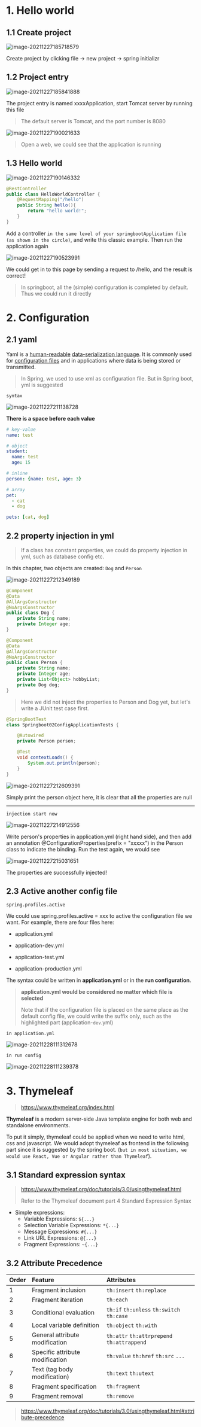 # 1. Hello world

## 1.1 Create project

![image-20211227185718579](notes.assets/image-20211227185718579.png)

Create project by clicking file -> new project -> spring initializr 

## 1.2 Project entry

![image-20211227185841888](notes.assets/image-20211227185841888.png)

The project entry is named xxxxApplication, start Tomcat server by running this file

> The default server is Tomcat, and the port number is 8080

![image-20211227190021633](notes.assets/image-20211227190021633.png)

> Open a web, we could see that the application is running

## 1.3 Hello world

![image-20211227190146332](notes.assets/image-20211227190146332.png)

```java
@RestController
public class HelloWorldController {
    @RequestMapping("/hello")
    public String hello(){
        return "hello world!";
    }
}
```

Add a controller `in the same level of your springbootApplication file (as shown in the circle)`, and write this classic example. Then run the application again

![image-20211227190523991](notes.assets/image-20211227190523991.png)

We could get in to this page by sending a request to /hello, and the result is correct!

> In springboot, all the (simple) configuration is completed by default. Thus we could run it directly



# 2. Configuration

## 2.1 yaml

Yaml is a [human-readable](https://en.wikipedia.org/wiki/Human-readable) [data-serialization language](https://en.wikipedia.org/wiki/Serialization). It is commonly used for [configuration files](https://en.wikipedia.org/wiki/Configuration_file) and in applications where data is being stored or transmitted. 

> In Spring, we used to use xml as configuration file. But in Spring boot, yml is suggested

`syntax`

![image-20211227211138728](notes.assets/image-20211227211138728.png)

**There is a space before each value**

```yaml
# key-value
name: test

# object
student:
  name: test
  age: 15

# inline
person: {name: test, age: 3}

# array
pet:
  - cat
  - dog

pets: [cat, dog]
```

## 2.2 property injection in yml

> If a class has constant properties, we could do property injection in yml, such as database config etc.

In this chapter, two objects are created: `Dog` and `Person`

![image-20211227212349189](notes.assets/image-20211227212349189.png)

```java
@Component
@Data
@AllArgsConstructor
@NoArgsConstructor
public class Dog {
    private String name;
    private Integer age;
}
```

```java
@Component
@Data
@AllArgsConstructor
@NoArgsConstructor
public class Person {
    private String name;
    private Integer age;
    private List<Object> hobbyList;
    private Dog dog;
}
```

> Here we did not inject the properties to Person and Dog yet, but let's write a JUnit test case first.

```java
@SpringBootTest
class Springboot02ConfigApplicationTests {

    @Autowired
    private Person person;

    @Test
    void contextLoads() {
        System.out.println(person);
    }
}
```

![image-20211227212609391](notes.assets/image-20211227212609391.png)

Simply print the person object here, it is clear that all the properties are null

--------------------------------------------------

`injection start now`

![image-20211227214912556](notes.assets/image-20211227214912556.png)

Write person's properties in application.yml (right hand side), and then add an annotation @ConfigurationProperties(prefix = "xxxxx") in the Person class to indicate the binding. Run the test again, we would see

![image-20211227215031651](notes.assets/image-20211227215031651.png)

The properties are successfully injected!

## 2.3 Active another config file

`spring.profiles.active`

We could use spring.profiles.active = xxx to active the configuration file we want. For example, there are four files here:

- application.yml

- application-dev.yml
- application-test.yml
- application-production.yml

The syntax could be written in **application.yml** or in the **run configuration**. 

>**application.yml would be considered no matter which file is selected**
>
>Note that if the configuration file is placed on the same place as the default config file, we could write the suffix only, such as the highlighted part (application-`dev`.yml)

`in application.yml`

![image-20211228111312678](notes.assets/image-20211228111312678.png)

`in run config`

![image-20211228111239378](notes.assets/image-20211228111239378.png)



# 3. Thymeleaf

>https://www.thymeleaf.org/index.html

**Thymeleaf** is a modern server-side Java template engine for both web and standalone environments.

To put it simply, thymeleaf could be applied when we need to write html, css and javascript. We would adopt thymeleaf as frontend in the following part since it is suggested by the spring boot. (`but in most situation, we would use React, Vue or Angular rather than Thymeleaf`).

## 3.1 Standard expression syntax

> https://www.thymeleaf.org/doc/tutorials/3.0/usingthymeleaf.html
>
> Refer to the Thymeleaf document part 4 Standard Expression Syntax

- Simple expressions:
  - Variable Expressions: `${...}`
  - Selection Variable Expressions: `*{...}`
  - Message Expressions: `#{...}`
  - Link URL Expressions: `@{...}`
  - Fragment Expressions: `~{...}`

## 3.2 Attribute Precedence

| Order | Feature                         | Attributes                                 |
| :---- | :------------------------------ | :----------------------------------------- |
| 1     | Fragment inclusion              | `th:insert` `th:replace`                   |
| 2     | Fragment iteration              | `th:each`                                  |
| 3     | Conditional evaluation          | `th:if` `th:unless` `th:switch` `th:case`  |
| 4     | Local variable definition       | `th:object` `th:with`                      |
| 5     | General attribute modification  | `th:attr` `th:attrprepend` `th:attrappend` |
| 6     | Specific attribute modification | `th:value` `th:href` `th:src` `...`        |
| 7     | Text (tag body modification)    | `th:text` `th:utext`                       |
| 8     | Fragment specification          | `th:fragment`                              |
| 9     | Fragment removal                | `th:remove`                                |

>https://www.thymeleaf.org/doc/tutorials/3.0/usingthymeleaf.html#attribute-precedence


